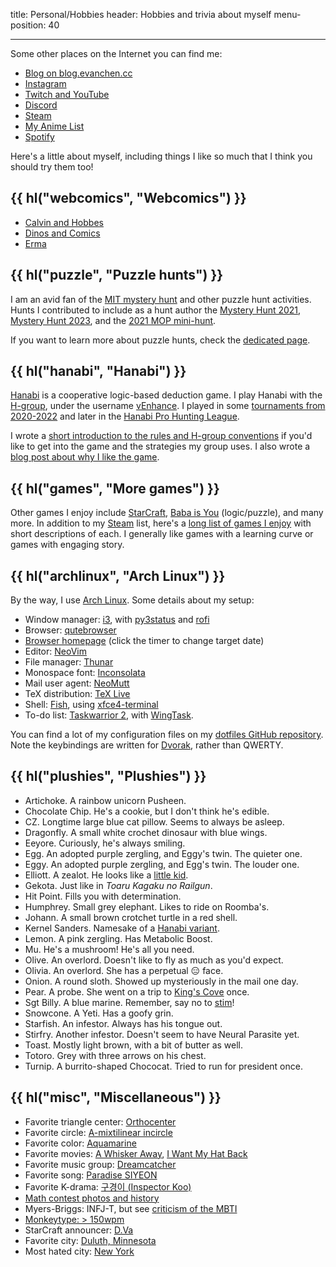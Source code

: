 title: Personal/Hobbies
header: Hobbies and trivia about myself
menu-position: 40

---

Some other places on the Internet you can find me:

- [Blog on blog.evanchen.cc](https://blog.evanchen.cc)
- [Instagram](https://www.instagram.com/evanchen.cc/)
- [Twitch and YouTube](videos.html)
- [Discord](discord.html)
- [Steam][steam]
- [My Anime List](https://myanimelist.net/animelist/vEnhance)
- [Spotify](https://open.spotify.com/user/31ligpcn22uiybn6wwrfrouklsxq/playlists)

Here's a little about myself, including things I like so much that
I think you should try them too!

## {{ hl("webcomics", "Webcomics") }}

- [Calvin and Hobbes](https://www.gocomics.com/calvinandhobbes/)
- [Dinos and Comics](https://www.instagram.com/dinosandcomics/)
- [Erma](https://www.webtoons.com/en/challenge/erma/list?title_no=170650&page=1)

## {{ hl("puzzle", "Puzzle hunts") }}

I am an avid fan of the
[MIT mystery hunt](http://web.mit.edu/puzzle/www/huntsbyyear.html)
and other puzzle hunt activities.
Hunts I contributed to include as a hunt author the
[Mystery Hunt 2021](https://puzzles.mit.edu/2021/),
[Mystery Hunt 2023](https://interestingthings.museum/),
and the [2021 MOP mini-hunt](mop/2021.html).

If you want to learn more about puzzle hunts,
check the [dedicated page](puzzlehunt.html).

## {{ hl("hanabi", "Hanabi") }}

[Hanabi](<https://en.wikipedia.org/wiki/Hanabi_(card_game)>)
is a cooperative logic-based deduction game.
I play Hanabi with the [H-group](https://github.com/Zamiell/hanabi-conventions),
under the username [vEnhance](https://hanab.live/scores/vEnhance).
I played in some [tournaments from 2020-2022](https://hanabi-competitions.com/)
and later in the [Hanabi Pro Hunting League](https://hanabi-league.com/player/vEnhance/).

I wrote a
[short introduction to the rules and H-group conventions](https://tinyurl.com/hanabi-evan-intro)
if you'd like to get into the game and the strategies my group uses.
I also wrote a
[blog post about why I like the game](https://blog.evanchen.cc/2023/09/19/the-depth-of-hanabi/).

## {{ hl("games", "More games") }}

Other games I enjoy include
[StarCraft](https://en.wikipedia.org/wiki/StarCraft_II:_Legacy_of_the_Void),
[Baba is You](https://hempuli.itch.io/baba) (logic/puzzle),
and many more.
In addition to my [Steam][steam] list,
here's a [long list of games I enjoy](games.html)
with short descriptions of each.
I generally like games with a learning curve or
games with engaging story.

## {{ hl("archlinux", "Arch Linux") }}

By the way, I use [Arch Linux](https://www.archlinux.org/).
Some details about my setup:

- Window manager: [i3](https://i3wm.org/),
  with [py3status](https://ultrabug.github.io/py3status/)
  and [rofi](https://github.com/davatorium/rofi)
- Browser: [qutebrowser](https://en.wikipedia.org/wiki/Qutebrowser)
- [Browser homepage](static/browser-homepage.html)
  (click the timer to change target date)
- Editor: [NeoVim](https://neovim.io/)
- File manager: [Thunar](https://en.wikipedia.org/wiki/Thunar)
- Monospace font: [Inconsolata](https://en.wikipedia.org/wiki/Inconsolata)
- Mail user agent: [NeoMutt](https://neomutt.org/)
- TeX distribution: [TeX Live](https://tug.org/texlive/)
- Shell: [Fish](http://fishshell.com/),
  using [xfce4-terminal](https://docs.xfce.org/apps/xfce4-terminal/start)
- To-do list: [Taskwarrior 2](https://taskwarrior.org/),
  with [WingTask](https://docs.wingtask.com/).

You can find a lot of my configuration files on my
[dotfiles GitHub repository](https://github.com/vEnhance/dotfiles).
Note the keybindings are written for
[Dvorak](https://en.wikipedia.org/wiki/Dvorak_Simplified_Keyboard),
rather than QWERTY.

## {{ hl("plushies", "Plushies") }}

- Artichoke. A rainbow unicorn Pusheen.
- Chocolate Chip. He's a cookie, but I don't think he's edible.
- CZ. Longtime large blue cat pillow. Seems to always be asleep.
- Dragonfly. A small white crochet dinosaur with blue wings.
- Eeyore. Curiously, he's always smiling.
- Egg. An adopted purple zergling, and Eggy's twin. The quieter one.
- Eggy. An adopted purple zergling, and Egg's twin. The louder one.
- Elliott. A zealot. He looks like a [little kid][ragelot].
- Gekota. Just like in _Toaru Kagaku no Railgun_.
- Hit Point. Fills you with determination.
- Humphrey. Small grey elephant. Likes to ride on Roomba's.
- Johann. A small brown crotchet turtle in a red shell.
- Kernel Sanders. Namesake of a [Hanabi variant][candycornmix].
- Lemon. A pink zergling. Has Metabolic Boost.
- Mu. He's a mushroom! He's all you need.
- Olive. An overlord. Doesn't like to fly as much as you'd expect.
- Olivia. An overlord. She has a perpetual :expressionless: face.
- Onion. A round sloth. Showed up mysteriously in the mail one day.
- Pear. A probe. She went on a trip to [King's Cove][kc] once.
- Sgt Billy. A blue marine. Remember, say no to [stim][stim]!
- Snowcone. A Yeti. Has a goofy grin.
- Starfish. An infestor. Always has his tongue out.
- Stirfry. Another infestor. Doesn't seem to have Neural Parasite yet.
- Toast. Mostly light brown, with a bit of butter as well.
- Totoro. Grey with three arrows on his chest.
- Turnip. A burrito-shaped Chococat. Tried to run for president once.

[kc]: https://liquipedia.net/starcraft2/King%27s_Cove_LE
[candycornmix]: https://github.com/Hanabi-Live/hanabi-live/blob/main/docs/variants.md#candy-corn-mix-5-suits
[ragelot]: https://carbotanimations.fandom.com/wiki/Bob_the_Ragelot
[infestor]: https://carbotanimations.fandom.com/wiki/Infestor
[stim]: https://liquipedia.net/starcraft2/Stimpack

## {{ hl("misc", "Miscellaneous") }}

- Favorite triangle center: [Orthocenter][orthocenter]
- Favorite circle: [A-mixtilinear incircle][mixt]
- Favorite color: [Aquamarine][aquamarine]
- Favorite movies: [A Whisker Away][awa], [I Want My Hat Back][hat]
- Favorite music group: [Dreamcatcher][dreamcatcher]
- Favorite song: [Paradise SIYEON][paradise]
- Favorite K-drama: [구경이 (Inspector Koo)](https://w.wiki/9sw9)
- [Math contest photos and history](history.html)
- Myers-Briggs: INFJ-T, but see [criticism of the MBTI](https://en.wikipedia.org/wiki/Myers-Briggs_Type_Indicator#Criticism)
- [Monkeytype: > 150wpm](https://monkeytype.com/profile/vEnhance)
- StarCraft announcer: [D.Va](https://starcraft.fandom.com/wiki/D.Va)
- Favorite city: [Duluth, Minnesota](https://en.wikipedia.org/wiki/Duluth%2C_Minnesota)
- Most hated city: [New York](https://en.wikipedia.org/wiki/New_York_City)

[orthocenter]: https://mathworld.wolfram.com/Orthocenter.html
[mixt]: https://mathworld.wolfram.com/MixtilinearIncircles.html
[aquamarine]: https://en.wikipedia.org/wiki/Aquamarine_(color)
[steam]: https://steamcommunity.com/id/vEnhance/games/?tab=all
[hat]: https://www.imdb.com/title/tt2935976/
[dreamcatcher]: https://en.wikipedia.org/wiki/Dreamcatcher_(group)
[paradise]: https://www.youtube.com/watch?v=6TyOvuMWGSQ&ab_channel=Dreamcatcherofficial
[awa]: https://en.wikipedia.org/wiki/A_Whisker_Away
